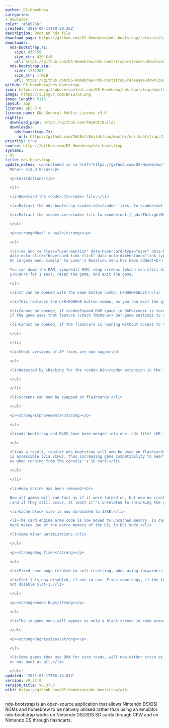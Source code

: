 ```yaml
---
author: DS-Homebrew
categories:
- emulator
color: '#585758'
created: '2016-09-11T19:50:26Z'
description: Boot an nds file
download_page: https://github.com/DS-Homebrew/nds-bootstrap/releases/tag/v0.37.0
downloads:
  nds-bootstrap.7z:
    size: 430759
    size_str: 420 KiB
    url: https://github.com/DS-Homebrew/nds-bootstrap/releases/download/v0.37.0/nds-bootstrap.7z
  nds-bootstrap.zip:
    size: 1231363
    size_str: 1 MiB
    url: https://github.com/DS-Homebrew/nds-bootstrap/releases/download/v0.37.0/nds-bootstrap.zip
github: DS-Homebrew/nds-bootstrap
icon: https://raw.githubusercontent.com/DS-Homebrew/nds-bootstrap/master/retail/assets/icon.bmp
image: https://i.imgur.com/BFIu7xX.png
image_length: 5116
layout: app
license: gpl-3.0
license_name: GNU General Public License v3.0
nightly:
  download_page: https://github.com/TWLBot/Builds
  downloads:
    nds-bootstrap.7z:
      url: https://github.com/TWLBot/Builds/raw/master/nds-bootstrap.7z
priority: true
source: https://github.com/DS-Homebrew/nds-bootstrap
systems:
- DS
title: nds-bootstrap
update_notes: '<p>Included in <a href="https://github.com/DS-Homebrew/TWiLightMenu/releases/tag/v19.0.0"><strong>TW</strong>i<strong>L</strong>ight
  Menu++ v19.0.0</a></p>

  <p>Instructions:</p>

  <ol>

  <li>Download the <code>.7z</code> file.</li>

  <li>Extract the nds-bootstrap <code>.nds</code> files, to <code>root:/_nds</code>.</li>

  <li>Extract the <code>.ver</code> file to <code>root:/_nds/TWiLightMenu</code>.</li>

  </ol>

  <p><strong>What''s new?</strong></p>

  <ul>

  <li>(me and <a class="user-mention" data-hovercard-type="user" data-hovercard-url="/users/Epicpkmn11/hovercard"
  data-octo-click="hovercard-link-click" data-octo-dimensions="link_type:self" href="https://github.com/Epicpkmn11">@Epicpkmn11</a>)
  An in-game menu similar to Luma''s Rosalina menu has been added!<br>

  You can dump the RAM, view/edit RAM, swap screens (which can still done by holding
  L+R+UP+X for 1 sec), reset the game, and exit the game.

  <ul>

  <li>It can be opened with the same button combo: L+DOWN+SELECT</li>

  <li>This replaces the L+R+DOWN+B button combo, as you can exit the game in the menu.</li>

  <li>Cannot be opened, if <code>Expand ROM space in RAM</code> is turned on, and
  if the game uses that feature (check TWLMenu++ per-game settings to see).</li>

  <li>Cannot be opened, if the flashcard is running without access to the DSi hardware.</li>

  </ul>

  </li>

  <li>Cheat versions of AP fixes are now supported!

  <ul>

  <li>Detected by checking for the <code>.bin</code> extension in the filename.</li>

  </ul>

  </li>

  <li>Screens can now be swapped on flashcards!</li>

  </ul>

  <p><strong>Improvements</strong></p>

  <ul>

  <li>nds-bootstrap and B4DS have been merged into one .nds file! (HB is still separate.)

  <ul>

  <li>As a result, regular nds-bootstrap will now be used on flashcards, if DSi hardware
  is accessible (via SCFG), thus increasing game compatibility to nearly the same
  as when running from the console''s SD card!</li>

  </ul>

  </li>

  <li>Heap shrink has been removed!<br>

  Now all games will run fast as if it were turned on, but now no crashes will occur
  (and if they still occur, at least it''s unrelated to shrinking the game''s heap)!</li>

  <li>Cache block size is now hardcoded to 32KB.</li>

  <li>The card engine arm9 code is now moved to uncached memory, in case if a ROM
  hack makes use of the extra memory of the DSi in DSi mode.</li>

  <li>Some minor optimizations.</li>

  </ul>

  <p><strong>Bug fixes</strong></p>

  <ul>

  <li>Fixed some bugs related to soft-resetting, when using forwarders on 3DS consoles.</li>

  <li>Slot-1 is now disabled, if not in use. Fixes some bugs, if the frontend does
  not disable Slot-1.</li>

  </ul>

  <p><strong>Known bug</strong></p>

  <ul>

  <li>The in-game menu will appear as only a black screen in some areas of some games.</li>

  </ul>

  <p><strong>Regression</strong></p>

  <ul>

  <li>Some games that use DMA for card reads, will now either crash at some point,
  or not boot at all.</li>

  </ul>'
updated: '2021-03-17T06:34:01Z'
version: v0.37.0
version_title: v0.37.0
wiki: https://github.com/DS-Homebrew/nds-bootstrap/wiki
---
```

nds-bootstrap is an open-source application that allows Nintendo DS/DSi ROMs and homebrew to be natively utilised rather than using an emulator. nds-bootstrap works on Nintendo DSi/3DS SD cards through CFW and on Nintendo DS through flashcarts.